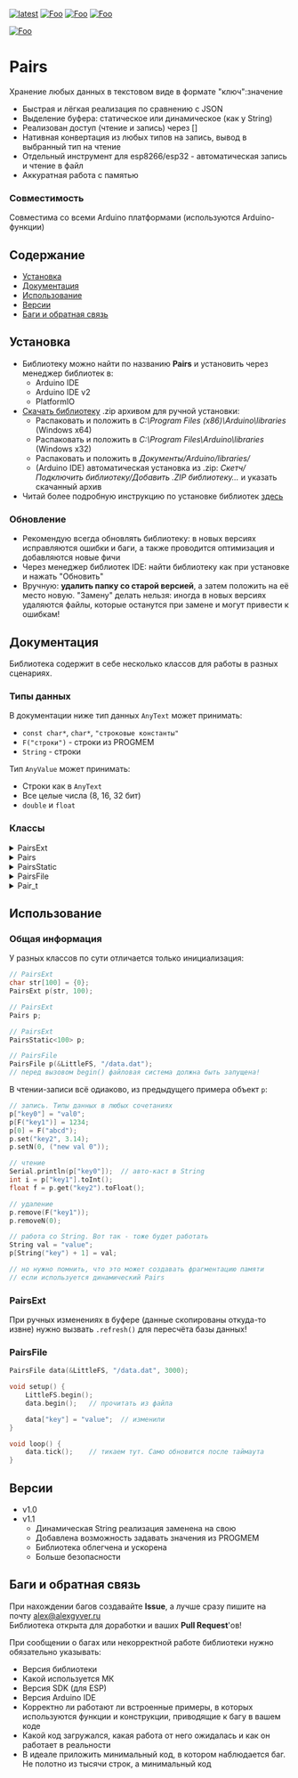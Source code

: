 [![latest](https://img.shields.io/github/v/release/GyverLibs/Pairs.svg?color=brightgreen)](https://github.com/GyverLibs/Pairs/releases/latest/download/Pairs.zip)
[![Foo](https://img.shields.io/badge/Website-AlexGyver.ru-blue.svg?style=flat-square)](https://alexgyver.ru/)
[![Foo](https://img.shields.io/badge/%E2%82%BD$%E2%82%AC%20%D0%9D%D0%B0%20%D0%BF%D0%B8%D0%B2%D0%BE-%D1%81%20%D1%80%D1%8B%D0%B1%D0%BA%D0%BE%D0%B9-orange.svg?style=flat-square)](https://alexgyver.ru/support_alex/)
[![Foo](https://img.shields.io/badge/README-ENGLISH-blueviolet.svg?style=flat-square)](https://github-com.translate.goog/GyverLibs/Pairs?_x_tr_sl=ru&_x_tr_tl=en)  

[![Foo](https://img.shields.io/badge/ПОДПИСАТЬСЯ-НА%20ОБНОВЛЕНИЯ-brightgreen.svg?style=social&logo=telegram&color=blue)](https://t.me/GyverLibs)

# Pairs
Хранение любых данных в текстовом виде в формате "ключ":значение
- Быстрая и лёгкая реализация по сравнению с JSON
- Выделение буфера: статическое или динамическое (как у String)
- Реализован доступ (чтение и запись) через []
- Нативная конвертация из любых типов на запись, вывод в выбранный тип на чтение
- Отдельный инструмент для esp8266/esp32 - автоматическая запись и чтение в файл
- Аккуратная работа с памятью

### Совместимость
Совместима со всеми Arduino платформами (используются Arduino-функции)

## Содержание
- [Установка](#install)
- [Документация](#docs)
- [Использование](#usage)
- [Версии](#versions)
- [Баги и обратная связь](#feedback)

<a id="install"></a>
## Установка
- Библиотеку можно найти по названию **Pairs** и установить через менеджер библиотек в:
    - Arduino IDE
    - Arduino IDE v2
    - PlatformIO
- [Скачать библиотеку](https://github.com/GyverLibs/Pairs/archive/refs/heads/main.zip) .zip архивом для ручной установки:
    - Распаковать и положить в *C:\Program Files (x86)\Arduino\libraries* (Windows x64)
    - Распаковать и положить в *C:\Program Files\Arduino\libraries* (Windows x32)
    - Распаковать и положить в *Документы/Arduino/libraries/*
    - (Arduino IDE) автоматическая установка из .zip: *Скетч/Подключить библиотеку/Добавить .ZIP библиотеку…* и указать скачанный архив
- Читай более подробную инструкцию по установке библиотек [здесь](https://alexgyver.ru/arduino-first/#%D0%A3%D1%81%D1%82%D0%B0%D0%BD%D0%BE%D0%B2%D0%BA%D0%B0_%D0%B1%D0%B8%D0%B1%D0%BB%D0%B8%D0%BE%D1%82%D0%B5%D0%BA)
### Обновление
- Рекомендую всегда обновлять библиотеку: в новых версиях исправляются ошибки и баги, а также проводится оптимизация и добавляются новые фичи
- Через менеджер библиотек IDE: найти библиотеку как при установке и нажать "Обновить"
- Вручную: **удалить папку со старой версией**, а затем положить на её место новую. "Замену" делать нельзя: иногда в новых версиях удаляются файлы, которые останутся при замене и могут привести к ошибкам!


<a id="docs"></a>
## Документация
Библиотека содержит в себе несколько классов для работы в разных сценариях.

### Типы данных
В документации ниже тип данных `AnyText` может принимать:
- `const char*`, `char*`, `"строковые константы"`
- `F("строки")` - строки из PROGMEM
- `String` - строки

Тип `AnyValue` может принимать:
- Строки как в `AnyText`
- Все целые числа (8, 16, 32 бит)
- `double` и `float`

### Классы
<details>
<summary>PairsExt</summary>

Основной объект пар на основе статического внешнего `char` массива указанной длины.

```cpp
// конструктор
PairsExt();
PairsExt(char* str, uint16_t size);     // подключить внешний буфер размера size

// переменные
char* str;                              // строка для ручного доступа
uint16_t size;                          // указанный макс. размер

// методы
void setBuffer(char* str, uint16_t len);// подключить буфер
void clear();                           // очистить строку
bool changed();                         // было изменение данных. Само сбросится в false
bool contains(AnyText key);             // проверка на существование
uint16_t length();                      // фактическая длина строки
uint16_t amount();                      // количество пар
void refresh();                         // пересчитать длину строки и количество пар (после ручных изменений)

bool set(AnyText key, AnyValue value);  // установить по ключу
bool setN(uint16_t idx, AnyValue value);// установить по индексу

Pair_t get(AnyText key);                // получить по ключу
Pair_t getN(uint16_t idx);              // получить по индексу

int32_t toInt();                        // вывести в int
float toFloat();                        // вывести в float
String toString();                      // вывести в String
bool toChar(char* buf, uint16_t len);   // вывести в char массив

bool remove(AnyText key);               // удалить по ключу
bool removeN(uint16_t idx);             // удалить по индексу
```
</details>
<details>
<summary>Pairs</summary>

Объект пар на основе динамической строки. Методы такие же как у `PairsExt`, за исключением setBuffer/reserve.

```cpp
// конструктор
Pairs();
Pairs(uint16_t size);           // с указанием резерва строки

// методы
bool reserve(uint16_t len);     // зарезервировать строку
// наследует всё из PairsExt
```
</details>
<details>
<summary>PairsStatic</summary>

Основан на `PairsExt`, но вместо внешнего массива создаёт свой, внутри объекта.

```cpp
// конструктор
PairsStatic<макс. размер> ();

// методы
// наследует всё из PairsExt
```
</details>
<details>
<summary>PairsFile</summary>

Автоматическое хранение и обновление базы пар для esp8266/esp32. Привязывается к файлу, записывает в него данные при изменении + выходе таймаута. Основано на динамическом классе `Pairs`.

```cpp
// конструктор
// Установить файловую систему, имя файла и таймаут
PairsFile(fs::FS* nfs = nullptr, const char* path = nullptr, uint32_t tout = 10000);

// методы
// наследует всё из Pairs

// установить файловую систему и имя файла
void setFS(fs::FS* nfs, const char* path);

// установить таймаут записи, мс (умолч. 10000)
void setTimeout(uint32_t tout = 10000);

// прочитать данные в буфер. Опционально заразервировать дополнительное место. true если прочитаны
bool begin(uint16_t res = 0);

// обновить данные в файле
bool update();

// тикер, вызывать в loop. Сам обновит данные при изменении и выходе таймаута, вернёт true
bool tick();
```
</details>
<details>
<summary>Pair_t</summary>
Объект пары, хранит указатели на ключ и значение и их длину, а также позволяет выводить данные в указанный тип.

```cpp
const char* key;    // ключ
uint16_t key_len;   // длина ключа
const char* val;    // значение
uint16_t val_len;   // длина значения

// вывести значение в char массив
bool toChar(char* buf, uint16_t len);
int32_t toInt();    // вывести значение в int
float toFloat();    // вывести значение в float
String toString();  // вывести значение в String
```
</details>

<a id="usage"></a>
## Использование
### Общая информация
У разных классов по сути отличается только инициализация:

```cpp
// PairsExt
char str[100] = {0};
PairsExt p(str, 100);

// PairsExt
Pairs p;

// PairsExt
PairsStatic<100> p;

// PairsFile
PairsFile p(&LittleFS, "/data.dat");
// перед вызовом begin() файловая система должна быть запущена!
```

В чтении-записи всё одиаково, из предыдущего примера объект `p`:

```cpp
// запись. Типы данных в любых сочетаниях
p["key0"] = "val0";
p[F("key1")] = 1234;
p[0] = F("abcd");
p.set("key2", 3.14);
p.setN(0, ("new val 0"));

// чтение
Serial.println(p["key0"]);  // авто-каст в String
int i = p["key1"].toInt();
float f = p.get("key2").toFloat();

// удаление
p.remove(F("key1"));
p.removeN(0);

// работа со String. Вот так - тоже будет работать
String val = "value";
p[String("key") + 1] = val;

// но нужно помнить, что это может создавать фрагментацию памяти
// если используется динамический Pairs
```

### PairsExt
При ручных изменениях в буфере (данные скопированы откуда-то извне) нужно вызвать `.refresh()` для пересчёта базы данных!

### PairsFile
```cpp
PairsFile data(&LittleFS, "/data.dat", 3000);

void setup() {
    LittleFS.begin();
    data.begin();   // прочитать из файла

    data["key"] = "value";  // изменили
}

void loop() {
    data.tick();    // тикаем тут. Само обновится после таймаута
}
```

<a id="versions"></a>
## Версии
- v1.0
- v1.1 
  - Динамическая String реализация заменена на свою
  - Добавлена возможность задавать значения из PROGMEM
  - Библиотека облегчена и ускорена
  - Больше безопасности

<a id="feedback"></a>
## Баги и обратная связь
При нахождении багов создавайте **Issue**, а лучше сразу пишите на почту [alex@alexgyver.ru](mailto:alex@alexgyver.ru)  
Библиотека открыта для доработки и ваших **Pull Request**'ов!

При сообщении о багах или некорректной работе библиотеки нужно обязательно указывать:
- Версия библиотеки
- Какой используется МК
- Версия SDK (для ESP)
- Версия Arduino IDE
- Корректно ли работают ли встроенные примеры, в которых используются функции и конструкции, приводящие к багу в вашем коде
- Какой код загружался, какая работа от него ожидалась и как он работает в реальности
- В идеале приложить минимальный код, в котором наблюдается баг. Не полотно из тысячи строк, а минимальный код